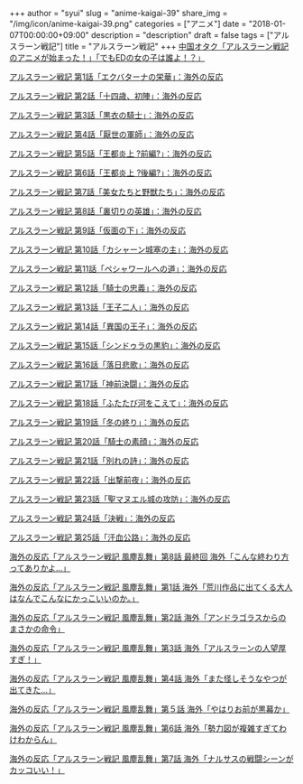 +++
author = "syui"
slug = "anime-kaigai-39"
share_img = "/img/icon/anime-kaigai-39.png"
categories = ["アニメ"]
date = "2018-01-07T00:00:00+09:00"
description = "description"
draft = false
tags = ["アルスラーン戦記"]
title = "アルスラーン戦記"
+++
<a href="http://blog.livedoor.jp/kashikou/archives/52019045.html" rel="nofollow" target="_blank" title="中国オタク「アルスラーン戦記のアニメが始まった！」「でもEDの女の子は誰よ！？」">中国オタク「アルスラーン戦記のアニメが始まった！」「でもEDの女の子は誰よ！？」</a>

<a href="http://fromdistant.blog.jp/archives/1023789352.html" rel="nofollow" target="_blank" title="アルスラーン戦記 第1話「エクバターナの栄華」：海外の反応">アルスラーン戦記 第1話「エクバターナの栄華」：海外の反応</a>

<a href="http://fromdistant.blog.jp/archives/1024455096.html" rel="nofollow" target="_blank" title="アルスラーン戦記 第2話「十四歳、初陣」：海外の反応">アルスラーン戦記 第2話「十四歳、初陣」：海外の反応</a>

<a href="http://fromdistant.blog.jp/archives/1024948508.html" rel="nofollow" target="_blank" title=" アルスラーン戦記 第3話「黒衣の騎士」：海外の反応"> アルスラーン戦記 第3話「黒衣の騎士」：海外の反応</a>

<a href="http://fromdistant.blog.jp/archives/1026089421.html" rel="nofollow" target="_blank" title="アルスラーン戦記 第4話「厭世の軍師」：海外の反応">アルスラーン戦記 第4話「厭世の軍師」：海外の反応</a>

<a href="http://fromdistant.blog.jp/archives/1026735488.html" rel="nofollow" target="_blank" title="アルスラーン戦記 第5話「王都炎上 ?前編?」：海外の反応">アルスラーン戦記 第5話「王都炎上 ?前編?」：海外の反応</a>

<a href="http://fromdistant.blog.jp/archives/1027675634.html" rel="nofollow" target="_blank" title="アルスラーン戦記 第6話「王都炎上 ?後編?」：海外の反応">アルスラーン戦記 第6話「王都炎上 ?後編?」：海外の反応</a>

<a href="http://fromdistant.blog.jp/archives/1028857144.html" rel="nofollow" target="_blank" title="アルスラーン戦記 第7話「美女たちと野獣たち」：海外の反応">アルスラーン戦記 第7話「美女たちと野獣たち」：海外の反応</a>

<a href="http://fromdistant.blog.jp/archives/1029676802.html" rel="nofollow" target="_blank" title="アルスラーン戦記 第8話「裏切りの英雄」：海外の反応">アルスラーン戦記 第8話「裏切りの英雄」：海外の反応</a>

<a href="http://fromdistant.blog.jp/archives/1029980722.html" rel="nofollow" target="_blank" title=" アルスラーン戦記 第9話「仮面の下」：海外の反応"> アルスラーン戦記 第9話「仮面の下」：海外の反応</a>

<a href="http://fromdistant.blog.jp/archives/1031117538.html" rel="nofollow" target="_blank" title="アルスラーン戦記 第10話「カシャーン城塞の主」：海外の反応">アルスラーン戦記 第10話「カシャーン城塞の主」：海外の反応</a>

<a href="http://fromdistant.blog.jp/archives/1032443339.html" rel="nofollow" target="_blank" title=" アルスラーン戦記 第11話「ペシャワールへの道」：海外の反応"> アルスラーン戦記 第11話「ペシャワールへの道」：海外の反応</a>

<a href="http://fromdistant.blog.jp/archives/1033138649.html" rel="nofollow" target="_blank" title="アルスラーン戦記 第12話「騎士の忠義」：海外の反応">アルスラーン戦記 第12話「騎士の忠義」：海外の反応</a>

<a href="http://fromdistant.blog.jp/archives/1034055923.html" rel="nofollow" target="_blank" title="アルスラーン戦記 第13話「王子二人」：海外の反応">アルスラーン戦記 第13話「王子二人」：海外の反応</a>

<a href="http://fromdistant.blog.jp/archives/1034478896.html" rel="nofollow" target="_blank" title="アルスラーン戦記 第14話「異国の王子」：海外の反応">アルスラーン戦記 第14話「異国の王子」：海外の反応</a>

<a href="http://fromdistant.blog.jp/archives/1034933135.html" rel="nofollow" target="_blank" title="アルスラーン戦記 第15話「シンドゥラの黒豹」：海外の反応">アルスラーン戦記 第15話「シンドゥラの黒豹」：海外の反応</a>

<a href="http://fromdistant.blog.jp/archives/1035761898.html" rel="nofollow" target="_blank" title="アルスラーン戦記 第16話「落日悲歌」：海外の反応">アルスラーン戦記 第16話「落日悲歌」：海外の反応</a>

<a href="http://fromdistant.blog.jp/archives/1036303491.html" rel="nofollow" target="_blank" title="アルスラーン戦記 第17話「神前決闘」：海外の反応">アルスラーン戦記 第17話「神前決闘」：海外の反応</a>

<a href="http://fromdistant.blog.jp/archives/1036879320.html" rel="nofollow" target="_blank" title="アルスラーン戦記 第18話「ふたたび河をこえて」：海外の反応">アルスラーン戦記 第18話「ふたたび河をこえて」：海外の反応</a>

<a href="http://fromdistant.blog.jp/archives/1037520372.html" rel="nofollow" target="_blank" title="アルスラーン戦記 第19話「冬の終り」：海外の反応">アルスラーン戦記 第19話「冬の終り」：海外の反応</a>

<a href="http://fromdistant.blog.jp/archives/1038435792.html" rel="nofollow" target="_blank" title="アルスラーン戦記 第20話「騎士の素顔」：海外の反応">アルスラーン戦記 第20話「騎士の素顔」：海外の反応</a>

<a href="http://fromdistant.blog.jp/archives/1039190737.html" rel="nofollow" target="_blank" title="アルスラーン戦記 第21話「別れの詩」：海外の反応">アルスラーン戦記 第21話「別れの詩」：海外の反応</a>

<a href="http://fromdistant.blog.jp/archives/1039479597.html" rel="nofollow" target="_blank" title="アルスラーン戦記 第22話「出撃前夜」：海外の反応">アルスラーン戦記 第22話「出撃前夜」：海外の反応</a>

<a href="http://fromdistant.blog.jp/archives/1040162254.html" rel="nofollow" target="_blank" title="アルスラーン戦記 第23話「聖マヌエル城の攻防」：海外の反応">アルスラーン戦記 第23話「聖マヌエル城の攻防」：海外の反応</a>

<a href="http://fromdistant.blog.jp/archives/1040818406.html" rel="nofollow" target="_blank" title="アルスラーン戦記 第24話「決戦」：海外の反応">アルスラーン戦記 第24話「決戦」：海外の反応</a>

<a href="http://fromdistant.blog.jp/archives/1041401554.html" rel="nofollow" target="_blank" title="アルスラーン戦記 第25話「汗血公路」：海外の反応">アルスラーン戦記 第25話「汗血公路」：海外の反応</a>

<a href="http://honyakutyuihou.hatenablog.com/entry/2016/08/22/225656" rel="nofollow" target="_blank" title="海外の反応「アルスラーン戦記 風塵乱舞」第8話 最終回 海外「こんな終わり方ってありかよ...」">海外の反応「アルスラーン戦記 風塵乱舞」第8話 最終回 海外「こんな終わり方ってありかよ...」</a>

<a href="http://honyakutyuihou.hatenablog.com/entry/anime/arslan01" rel="nofollow" target="_blank" title=" 海外の反応「アルスラーン戦記 風塵乱舞」第1話 海外「荒川作品に出てくる大人はなんでこんなにかっこいいのか。」"> 海外の反応「アルスラーン戦記 風塵乱舞」第1話 海外「荒川作品に出てくる大人はなんでこんなにかっこいいのか。」</a>

<a href="http://honyakutyuihou.hatenablog.com/entry/anime/arslan02" rel="nofollow" target="_blank" title="海外の反応「アルスラーン戦記 風塵乱舞」第2話 海外「アンドラゴラスからのまさかの命令」">海外の反応「アルスラーン戦記 風塵乱舞」第2話 海外「アンドラゴラスからのまさかの命令」</a>

<a href="http://honyakutyuihou.hatenablog.com/entry/anime/arslan03" rel="nofollow" target="_blank" title="海外の反応「アルスラーン戦記 風塵乱舞」第3話 海外「アルスラーンの人望厚すぎ！」">海外の反応「アルスラーン戦記 風塵乱舞」第3話 海外「アルスラーンの人望厚すぎ！」</a>

<a href="http://honyakutyuihou.hatenablog.com/entry/anime/arslan04" rel="nofollow" target="_blank" title="海外の反応「アルスラーン戦記 風塵乱舞」第4話 海外「また怪しそうなやつが出てきた...」">海外の反応「アルスラーン戦記 風塵乱舞」第4話 海外「また怪しそうなやつが出てきた...」</a>

<a href="http://honyakutyuihou.hatenablog.com/entry/anime/arslan05" rel="nofollow" target="_blank" title="海外の反応「アルスラーン戦記 風塵乱舞」第５話 海外「やはりお前が黒幕か」">海外の反応「アルスラーン戦記 風塵乱舞」第５話 海外「やはりお前が黒幕か」</a>

<a href="http://honyakutyuihou.hatenablog.com/entry/anime/arslan06" rel="nofollow" target="_blank" title="海外の反応「アルスラーン戦記 風塵乱舞」第6話 海外「勢力図が複雑すぎてわけわからん」">海外の反応「アルスラーン戦記 風塵乱舞」第6話 海外「勢力図が複雑すぎてわけわからん」</a>

<a href="http://honyakutyuihou.hatenablog.com/entry/anime/arslan07" rel="nofollow" target="_blank" title="海外の反応「アルスラーン戦記 風塵乱舞」第7話 海外「ナルサスの戦闘シーンがカッコいい！」">海外の反応「アルスラーン戦記 風塵乱舞」第7話 海外「ナルサスの戦闘シーンがカッコいい！」</a>
